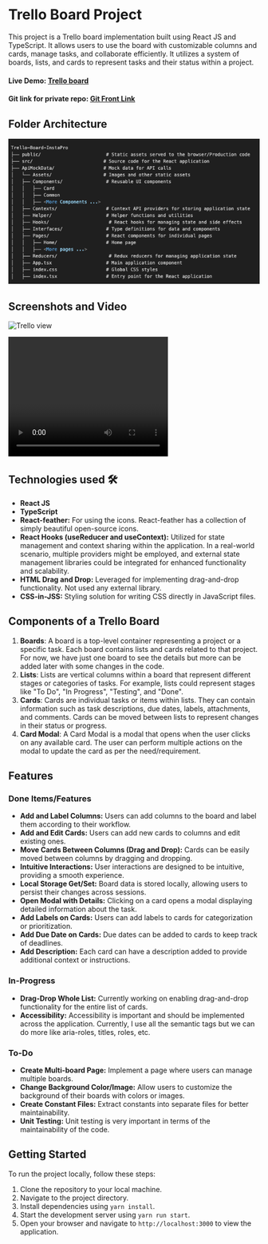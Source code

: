 # Trello Board Project

This project is a Trello board implementation built using React JS and TypeScript. It allows users to use the board with customizable columns and cards, manage tasks, and collaborate efficiently.
It utilizes a system of boards, lists, and cards to represent tasks and their status within a project.

#### Live Demo: [Trello board](https://trello-board-instapro.netlify.app)

#### Git link for private repo: [Git Front Link](https://gitfront.io/r/harman6666/PG7U237vShvs/trello-board-instaPro/)

## Folder Architecture
![Product Folder Arch](./src/Assets/images/Product_folder_arch.png)

## Screenshots and Video
![Trello view](./src/Assets/images/Overall_view_of_trello.png)

<video src="./src/Assets/videos/Trello_demo.mov" width="320" height="240" controls></video>

## Technologies used 🛠️
- **React JS**
- **TypeScript**
- **React-feather:** For using the icons. React-feather has a collection of simply beautiful open-source icons.
- **React Hooks (useReducer and useContext):** Utilized for state management and context sharing within the application. In a real-world scenario, multiple providers might be employed, and external state management libraries could be integrated for enhanced functionality and scalability.
- **HTML Drag and Drop:** Leveraged for implementing drag-and-drop functionality. Not used any external library.
- **CSS-in-JSS:** Styling solution for writing CSS directly in JavaScript files.

## Components of a Trello Board
1. **Boards**: A board is a top-level container representing a project or a specific task. Each board contains lists and cards related to that project. For now, we have just one board to see the details but more can be added later with some changes in the code.
2. **Lists**: Lists are vertical columns within a board that represent different stages or categories of tasks. For example, lists could represent stages like "To Do", "In Progress", "Testing", and "Done".
3. **Cards**: Cards are individual tasks or items within lists. They can contain information such as task descriptions, due dates, labels, attachments, and comments. Cards can be moved between lists to represent changes in their status or progress.
3. **Card Modal**: A Card Modal is a modal that opens when the user clicks on any available card. The user can perform multiple actions on the modal to update the card as per the need/requirement.

## Features
### Done Items/Features
- **Add and Label Columns:** Users can add columns to the board and label them according to their workflow.
- **Add and Edit Cards:** Users can add new cards to columns and edit existing ones.
- **Move Cards Between Columns (Drag and Drop):** Cards can be easily moved between columns by dragging and dropping.
- **Intuitive Interactions:** User interactions are designed to be intuitive, providing a smooth experience.
- **Local Storage Get/Set:** Board data is stored locally, allowing users to persist their changes across sessions.
- **Open Modal with Details:** Clicking on a card opens a modal displaying detailed information about the task.
- **Add Labels on Cards:** Users can add labels to cards for categorization or prioritization.
- **Add Due Date on Cards:** Due dates can be added to cards to keep track of deadlines.
- **Add Description:** Each card can have a description added to provide additional context or instructions.

### In-Progress
- **Drag-Drop Whole List:** Currently working on enabling drag-and-drop functionality for the entire list of cards.
- **Accessibility:** Accessibility is important and should be implemented across the application. Currently, I use all the semantic tags but we can do more like aria-roles, titles, roles, etc.

### To-Do
- **Create Multi-board Page:** Implement a page where users can manage multiple boards.
- **Change Background Color/Image:** Allow users to customize the background of their boards with colors or images.
- **Create Constant Files:** Extract constants into separate files for better maintainability.
- **Unit Testing:** Unit testing is very important in terms of the maintainability of the code.

## Getting Started
To run the project locally, follow these steps:
1. Clone the repository to your local machine.
2. Navigate to the project directory.
3. Install dependencies using `yarn install`.
4. Start the development server using `yarn run start`.
5. Open your browser and navigate to `http://localhost:3000` to view the application.

